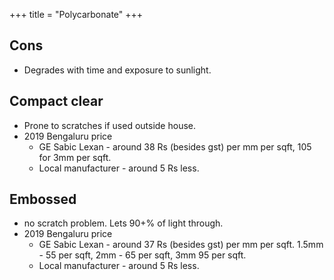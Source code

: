 +++
title = "Polycarbonate"
+++

## Cons
- Degrades with time and exposure to sunlight.

## Compact clear
- Prone to scratches if used outside house.
- 2019 Bengaluru price
  - GE Sabic Lexan - around 38 Rs (besides gst) per mm per sqft, 105 for 3mm per sqft.
  - Local manufacturer - around 5 Rs less. 

## Embossed
- no scratch problem. Lets 90+% of light through.
- 2019 Bengaluru price
  - GE Sabic Lexan - around 37 Rs (besides gst) per mm per sqft. 1.5mm - 55 per sqft, 2mm - 65 per sqft, 3mm 95 per sqft.  
  - Local manufacturer - around 5 Rs less. 

